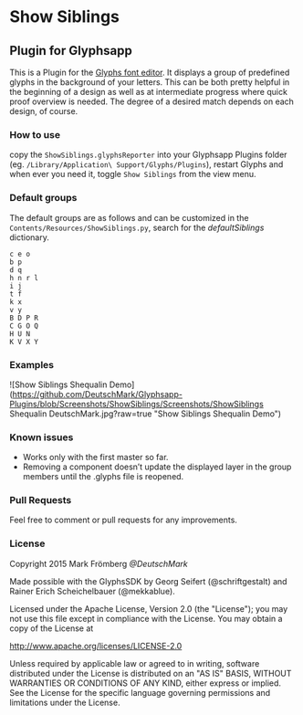 # Show Siblings

## Plugin for Glyphsapp

This is a Plugin for the [Glyphs font editor](http://glyphsapp.com/). It displays a group of predefined glyphs in the background of your letters. This can be both pretty helpful in the beginning of a design as well as at intermediate progress where quick proof overview is needed. The degree of a desired match depends on each design, of course.

### How to use

copy the `ShowSiblings.glyphsReporter` into your Glyphsapp Plugins folder (eg. `/Library/Application\ Support/Glyphs/Plugins`), restart Glyphs and when ever you need it, toggle `Show Siblings` from the view menu.

### Default groups

The default groups are as follows and can be customized in the `Contents/Resources/ShowSiblings.py`, search for the *defaultSiblings* dictionary.
```
c e o
b p
d q
h n r l
i j
t f
k x
v y
B D P R
C G O Q
H U N
K V X Y
```

### Examples

![Show Siblings Shequalin Demo](https://github.com/DeutschMark/Glyphsapp-Plugins/blob/Screenshots/ShowSiblings/Screenshots/ShowSiblings Shequalin DeutschMark.jpg?raw=true "Show Siblings Shequalin Demo")


### Known issues

- Works only with the first master so far.
- Removing a component doesn’t update the displayed layer in the group members until the .glyphs file is reopened.

### Pull Requests

Feel free to comment or pull requests for any improvements.

### License

Copyright 2015 Mark Frömberg *@DeutschMark*

Made possible with the GlyphsSDK by Georg Seifert (@schriftgestalt) and Rainer Erich Scheichelbauer (@mekkablue).

Licensed under the Apache License, Version 2.0 (the "License");
you may not use this file except in compliance with the License.
You may obtain a copy of the License at

http://www.apache.org/licenses/LICENSE-2.0

Unless required by applicable law or agreed to in writing, software
distributed under the License is distributed on an "AS IS" BASIS,
WITHOUT WARRANTIES OR CONDITIONS OF ANY KIND, either express or implied.
See the License for the specific language governing permissions and
limitations under the License.
